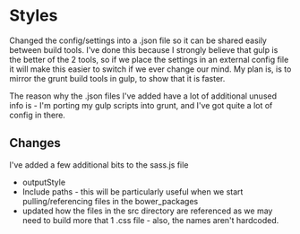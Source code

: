 # Styles

Changed the config/settings into a .json file so it can be shared easily between build tools. I've done this because I strongly believe that gulp is the better of the 2 tools, so if we place the settings in an external config file it will make this easier to switch if we ever change our mind. My plan is, is to mirror the grunt build tools in gulp, to show that it is faster.

The reason why the .json files I've added have a lot of additional unused info is - I'm porting my gulp scripts into grunt, and I've got quite a lot of config in there.

## Changes
I've added a few additional bits to the sass.js file

* outputStyle
* Include paths - this will be particularly useful when we start pulling/referencing files in the bower_packages
* updated how the files in the src directory are referenced as we may need to build more that 1 .css file - also, the names aren't hardcoded.